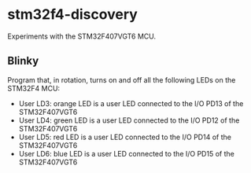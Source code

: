 # stm32f4-discovery
Experiments with the STM32F407VGT6 MCU.

## Blinky
Program that, in rotation, turns on and off all the following LEDs on the STM32F4 MCU:
* User LD3: orange LED is a user LED connected to the I/O PD13 of the STM32F407VGT6
* User LD4: green LED is a user LED connected to the I/O PD12 of the STM32F407VGT6
* User LD5: red LED is a user LED connected to the I/O PD14 of the STM32F407VGT6
* User LD6: blue LED is a user LED connected to the I/O PD15 of the STM32F407VGT6
